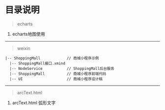 # 目录说明
> echarts
1. echarts地图使用
---

> weixin
```
|-- ShoppingMall            // 商城小程序示例
  |-- ShoppingMall接口.xmind
  |-- NodeService           // ShoppingMall后台服务
  |-- ShoppingMall          // 商城小程序前端代码
  |-- UI                    // 商城小程序设计稿
```
---

> arcText.html
1. arcText.html 弧形文字


